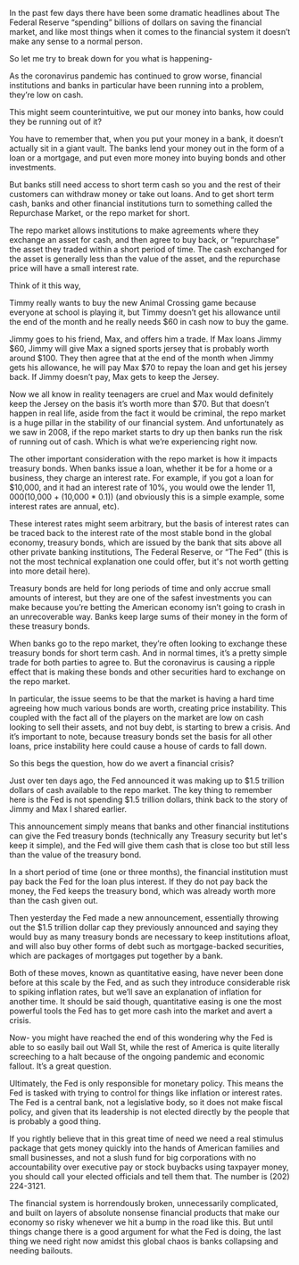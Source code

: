 In the past few days there have been some dramatic headlines about The Federal Reserve “spending” billions of dollars on saving the financial market, and like most things when it comes to the financial system it doesn’t make any sense to a normal person.

So let me try to break down for you what is happening-

As the coronavirus pandemic has continued to grow worse, financial institutions and banks in particular have been running into a problem, they’re low on cash.

This might seem counterintuitive, we put our money into banks, how could they be running out of it?

You have to remember that, when you put your money in a bank, it doesn’t actually sit in a giant vault. The banks lend your money out in the form of a loan or a mortgage, and put even more money into buying bonds and other investments.

But banks still need access to short term cash so you and the rest of their customers can withdraw money or take out loans. And to get short term cash, banks and other financial institutions turn to something called the Repurchase Market, or the repo market for short.

The repo market allows institutions to make agreements where they exchange an asset for cash, and then agree to buy back, or “repurchase” the asset they traded within a short period of time. The cash exchanged for the asset is generally less than the value of the asset, and the repurchase price will have a small interest rate.

Think of it this way,

Timmy really wants to buy the new Animal Crossing game because everyone at school is playing it, but Timmy doesn’t get his allowance until the end of the month and he really needs $60 in cash now to buy the game.

Jimmy goes to his friend, Max, and offers him a trade. If Max loans Jimmy $60, Jimmy will give Max a signed sports jersey that is probably worth around $100. They then agree that at the end of the month when Jimmy gets his allowance, he will pay Max $70 to repay the loan and get his jersey back. If Jimmy doesn’t pay, Max gets to keep the Jersey.

Now we all know in reality teenagers are cruel and Max would definitely keep the Jersey on the basis it’s worth more than $70. But that doesn’t happen in real life, aside from the fact it would be criminal, the repo market is a huge pillar in the stability of our financial system. And unfortunately as we saw in 2008, if the repo market starts to dry up then banks run the risk of running out of cash. Which is what we’re experiencing right now.

The other important consideration with the repo market is how it impacts treasury bonds.
When banks issue a loan, whether it be for a home or a business, they charge an interest rate. For example, if you got a loan for $10,000, and it had an interest rate of 10%, you would owe the lender $11,000 ($10,000 + (10,000 * 0.1)) (and obviously this is a simple example, some interest rates are annual, etc).

These interest rates might seem arbitrary, but the basis of interest rates can be traced back to the interest rate of the most stable bond in the global economy, treasury bonds, which are issued by the bank that sits above all other private banking institutions, The Federal Reserve, or “The Fed” (this is not the most technical explanation one could offer, but it's not worth getting into more detail here).

Treasury bonds are held for long periods of time and only accrue small amounts of interest, but they are one of the safest investments you can make because you’re betting the American economy isn’t going to crash in an unrecoverable way. Banks keep large sums of their money in the form of these treasury bonds.

When banks go to the repo market, they’re often looking to exchange these treasury bonds for short term cash. And in normal times, it’s a pretty simple trade for both parties to agree to. But the coronavirus is causing a ripple effect that is making these bonds and other securities hard to exchange on the repo market.

In particular, the issue seems to be that the market is having a hard time agreeing how much various bonds are worth, creating price instability. This coupled with the fact all of the players on the market are low on cash looking to sell their assets, and not buy debt, is starting to brew a crisis. And it’s important to note, because treasury bonds set the basis for all other loans, price instability here could cause a house of cards to fall down.

So this begs the question, how do we avert a financial crisis?

Just over ten days ago, the Fed announced it was making up to $1.5 trillion dollars of cash available to the repo market. The key thing to remember here is the Fed is not spending $1.5 trillion dollars, think back to the story of Jimmy and Max I shared earlier.

This announcement simply means that banks and other financial institutions can give the Fed treasury bonds (technically any Treasury security but let's keep it simple), and the Fed will give them cash that is close too but still less than the value of the treasury bond.

In a short period of time (one or three months), the financial institution must pay back the Fed for the loan plus interest. If they do not pay back the money, the Fed keeps the treasury bond, which was already worth more than the cash given out.

Then yesterday the Fed made a new announcement, essentially throwing out the $1.5 trillion dollar cap they previously announced and saying they would buy as many treasury bonds are necessary to keep institutions afloat, and will also buy other forms of debt such as mortgage-backed securities, which are packages of mortgages put together by a bank.

Both of these moves, known as quantitative easing, have never been done before at this scale by the Fed, and as such they introduce considerable risk to spiking inflation rates, but we’ll save an explanation of inflation for another time. It should be said though, quantitative easing is one the most powerful tools the Fed has to get more cash into the market and avert a crisis.

Now- you might have reached the end of this wondering why the Fed is able to so easily bail out Wall St, while the rest of America is quite literally screeching to a halt because of the ongoing pandemic and economic fallout. It’s a great question.

Ultimately, the Fed is only responsible for monetary policy. This means the Fed is tasked with trying to control for things like inflation or interest rates. The Fed is a central bank, not a legislative body, so it does not make fiscal policy, and given that its leadership is not elected directly by the people that is probably a good thing.

If you rightly believe that in this great time of need we need a real stimulus package that gets money quickly into the hands of American families and small businesses, and not a slush fund for big corporations with no accountability over executive pay or stock buybacks using taxpayer money, you should call your elected officials and tell them that. The number is (202) 224-3121.

The financial system is horrendously broken, unnecessarily complicated, and built on layers of absolute nonsense financial products that make our economy so risky whenever we hit a bump in the road like this. But until things change there is a good argument for what the Fed is doing, the last thing we need right now amidst this global chaos is banks collapsing and needing bailouts.
